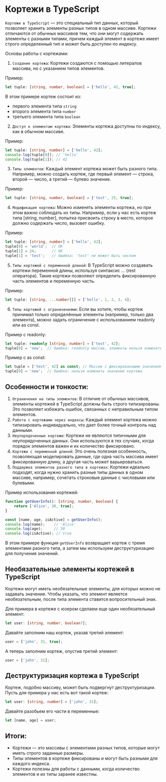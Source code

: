 # Кортежи в TypeScript
`Кортежи в TypeScript` — это специальный тип данных, который позволяет хранить элементы разных типов в одном массиве. Кортежи отличаются от обычных массивов тем, что они могут содержать элементы с разными типами, причем каждый элемент в кортеже имеет строго определенный тип и может быть доступен по индексу.

Основы работы с кортежами:
1. `Создание кортежа`: Кортежи создаются с помощью литералов массива, но с указанием типов элементов.

Пример:
```ts
let tuple: [string, number, boolean] = ['hello', 42, true];
```
В этом примере кортеж состоит из:
- первого элемента типа `string`
- второго элемента типа `number`
- третьего элемента типа `boolean`

2. `Доступ к элементам кортежа`: Элементы кортежа доступны по индексу, как в обычном массиве.

Пример:
```ts
let tuple: [string, number] = ['hello', 42];
console.log(tuple[0]); // 'hello'
console.log(tuple[1]); // 42
```

3. `Типы элементов`: Каждый элемент кортежа может быть разного типа. Например, можно создать кортеж, где первый элемент — строка, второй — число, а третий — булево значение.

Пример:
```ts
let tuple: [string, number, boolean] = ['test', 25, true];
```

4. `Модификация кортежа`: Можно изменять элементы кортежа, но при этом важно соблюдать их типы. Например, если у нас есть кортеж типа [string, number], попытка присвоить строку в место, которое должно содержать число, вызовет ошибку.

Пример:
```ts
let tuple: [string, number] = ['hello', 42];
tuple[0] = 'world';  // OK
tuple[1] = 24;       // OK
tuple[1] = 'test';   // Ошибка: 'test' не может быть числом
```

5. `Типы кортежей с переменной длиной`: В TypeScript можно создавать кортежи переменной длины, используя синтаксис ... (rest оператора). Такие кортежи позволяют определить фиксированную часть элементов и переменную часть.

Пример:
```ts
let tuple: [string, ...number[]] = ['hello', 1, 2, 3, 4];
```

6. `Типы кортежей с ограничениями`: Если вы хотите, чтобы кортеж принимал только определённые элементы (например, только два элемента), можно задать ограничение с использованием readonly или as const.

Пример с readonly:
```ts
let tuple: readonly [string, number] = ['test', 42];
tuple[0] = 'new';  // Ошибка: readonly массив, элементы нельзя изменять
```
Пример с as const:
```ts
let tuple = ['test', 42] as const; // Массив с фиксированными значениями
tuple[0] = 'new';  // Ошибка: нельзя изменить значение кортежа
```

## Особенности и тонкости:
1. `Ограничения на типы элементов`: В отличие от обычных массивов, элементы кортежей в TypeScript должны быть строго типизированы. Это позволяет избежать ошибок, связанных с неправильным типом элементов.
2. `Работа с кортежами через индексы`: Каждый элемент кортежа можно типизировать индивидуально, что дает более точный контроль над данными.
3. `Неупорядоченные кортежи`: Кортежи не являются типичными для неупорядоченных данных. Они используются в тех случаях, когда порядок элементов важен и их количество фиксировано.
4. `Кортежи с переменной длиной`: Это очень полезная особенность, позволяющая моделировать данные, где одна часть массива имеет фиксированную длину, а другая часть может варьироваться.
5. `Поддержка элементов разного типа в кортежах`: Кортежи идеально подходят, когда нужно хранить разные типы данных в одном массиве, например, сочетать строковые данные с числовыми или булевыми.

Пример использования кортежей:
```ts
function getUserInfo(): [string, number, boolean] {
    return ['Alice', 30, true];
}

const [name, age, isActive] = getUserInfo();
console.log(name);    // 'Alice'
console.log(age);     // 30
console.log(isActive); // true
```

В этом примере функция `getUserInfo` возвращает кортеж с тремя элементами разного типа, а затем мы используем деструктуризацию для получения значений.


## Необязательные элементы кортежей в TypeScript
Кортежи могут иметь необязательные элементы, для которых можно не задавать значение. Чтобы указать, что элемент является необязательным, после типа элемента ставится вопросительный знак.

Для примера в кортеже с юзером сделаем еще один необязательный элемент:
```ts
let user: [string, number, boolean?];
```

Давайте заполним наш кортеж, указав третий элемент:
```ts
user = ['john', 31, true];
```

А теперь заполним кортеж, опустив третий элемент:
```ts
user = ['john', 31];
```


## Деструктуризация кортежа в TypeScript
Кортеж, подобно массиву, может быть подвергнут деструктуризации. Пусть для примера у нас есть вот такой кортеж:
```ts
let user: [string, number] = ['john', 31];
```

Давайте разобьем его части в переменные:
```ts
let [name, age] = user;
```


## Итоги:
- Кортежи — это массивы с элементами разных типов, которые могут иметь строго заданные размеры.
- Типы элементов в кортеже фиксированы и могут быть разными для каждого индекса.
- Кортежи полезны для работы с данными, когда количество элементов и их типы заранее известны.
